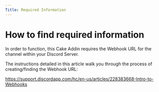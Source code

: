 ```yaml
---
Title: Required Information
---
```


# How to find required information

In order to function, this Cake Addin requires the Webhook URL for the channel within your Discord Server.

The instructions detailed in this article walk you through the process of creating/finding the Webhook URL:

https://support.discordapp.com/hc/en-us/articles/228383668-Intro-to-Webhooks
